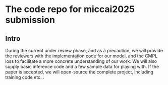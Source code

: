 # The code repo for miccai2025 submission
## Intro
During the current under review phase, and as a precaution, we will provide the reviewers with the implementation code for our model, and the CMPL loss to facilitate a more concrete understanding of our work. We will also supply basic inference code and a few sample data for playing with. If the paper is accepted, we will open-source the complete project, including training code etc. .
